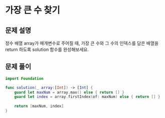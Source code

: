 # 가장 큰 수 찾기
## 문제 설명
정수 배열 array가 매개변수로 주어질 때, 가장 큰 수와 그 수의 인덱스를 담은 배열을 return 하도록 solution 함수를 완성해보세요.


## 문제 풀이

```swift
import Foundation

func solution(_ array:[Int]) -> [Int] {
    guard let maxNum = array.max() else { return [] }
    guard let index = array.firstIndex(of: maxNum) else { return [] }
    
    return [maxNum, index]
}
```

